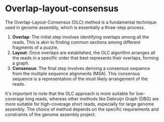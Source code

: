 # Overlap-layout-consensus

The Overlap-Layout-Consensus (OLC) method is a fundamental technique used in genome assembly, which is essentially a three-step process.

1.  **Overlap**: The initial step involves identifying overlaps among all the reads.
    This is akin to finding common sections among different fragments of a puzzle.
2.  **Layout**: Once overlaps are established, the OLC algorithm arranges all the reads in a specific order that best represents their overlaps, forming a graph.
3.  **Consensus**: The final step involves deriving a consensus sequence from the multiple sequence alignments (MSA).
    This consensus sequence is a representation of the most likely arrangement of the reads.

It's important to note that the OLC approach is more suitable for low-coverage long reads, whereas other methods like Debruijn Graph (DBG) are more suitable for high-coverage short reads, especially for large genome assembly.
The choice of method depends on the specific requirements and constraints of the genome assembly project.

<!-- REFERENCES -->

[^kellisassembly]: [Libre texts](https://bio.libretexts.org/Bookshelves/Computational_Biology/Book%3A_Computational_Biology_-_Genomes_Networks_and_Evolution_%28Kellis_et_al.%29/05%3A_Genome_Assembly_and_Whole-Genome_Alignment/5.02%3A_Genome_Assembly_I-_Overlap-Layout-Consensus_Approach)
[^severin2023bioinformatics]: [Introduction to Genome Assembly - Bioinformatics Workbook](https://bioinformaticsworkbook.org/dataAnalysis/GenomeAssembly/Intro_GenomeAssembly.html)
[^wikiassembly]: [wikipedia.org/wiki/Sequence_assembly](https://en.wikipedia.org/wiki/Sequence_assembly)
[^jung2020twelve]: Jung, H., Ventura, T., Chung, J. S., Kim, W. J., Nam, B. H., Kong, H. J., ... & Eyun, S. I. (2020). Twelve quick steps for genome assembly and annotation in the classroom. *PLoS computational biology, 16*(11), e1008325. doi: [10.1371/journal.pcbi.1008325](https://doi.org/10.1371/journal.pcbi.1008325)
